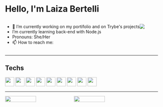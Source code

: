 # Hello, I'm Laiza Bertelli

<div style="display: flex">

<ul>
    <li>🔭 I’m currently working on my portifolio and on Trybe's projects</li>
    <li>I’m currently learning back-end with Node.js</li>
    <li>Pronouns: She/Her</li>
    <li>📫 How to reach me:</li>
</ul>

<a href="https://linkedin.com/in/laizabertelli"><img src="https://img.shields.io/badge/LinkedIn-0077B5?style=for-the-badge&logo=linkedin&logoColor=white" /></a>
<a href="mailto: laizabertelli@hotmail.com"><img src="https://img.shields.io/badge/Microsoft_Outlook-0078D4?style=for-the-badge&logo=microsoft-outlook&logoColor=white" alt="" /></a>

</div>

---

## Techs
<div style="display: inline-block">
<img style="width:30px" src="https://cdn.jsdelivr.net/gh/devicons/devicon/icons/git/git-original.svg" />
<img style="width:30px" src="https://cdn.jsdelivr.net/gh/devicons/devicon/icons/github/github-original.svg" />
<img style="width:30px" src="https://cdn.jsdelivr.net/gh/devicons/devicon/icons/html5/html5-original.svg" />
<img style="width:30px" src="https://cdn.jsdelivr.net/gh/devicons/devicon/icons/css3/css3-original.svg" />
<img style="width:30px" src="https://cdn.jsdelivr.net/gh/devicons/devicon/icons/javascript/javascript-original.svg" />
<img style="width:30px" src="https://cdn.jsdelivr.net/gh/devicons/devicon/icons/jest/jest-plain.svg" />
<img style="width:30px" src="https://cdn.jsdelivr.net/gh/devicons/devicon/icons/nodejs/nodejs-original.svg" />
<img style="width:30px" src="https://cdn.jsdelivr.net/gh/devicons/devicon/icons/react/react-original.svg" />
<img style="width:30px" src="https://cdn.jsdelivr.net/gh/devicons/devicon/icons/visualstudio/visualstudio-plain.svg" />
</div>

---

<div style="display: flex;">
<img style="width: 45%;" src="https://github-readme-stats.vercel.app/api?username=LaizaBertelli&count_private=true&theme=midnight-purple" alt="" />
<img style="width: 45%;" src="https://github-readme-stats.vercel.app/api/top-langs/?username=LaizaBertelli&layout=compact&langs_count=7&theme=midnight-purple"/>
</div>
